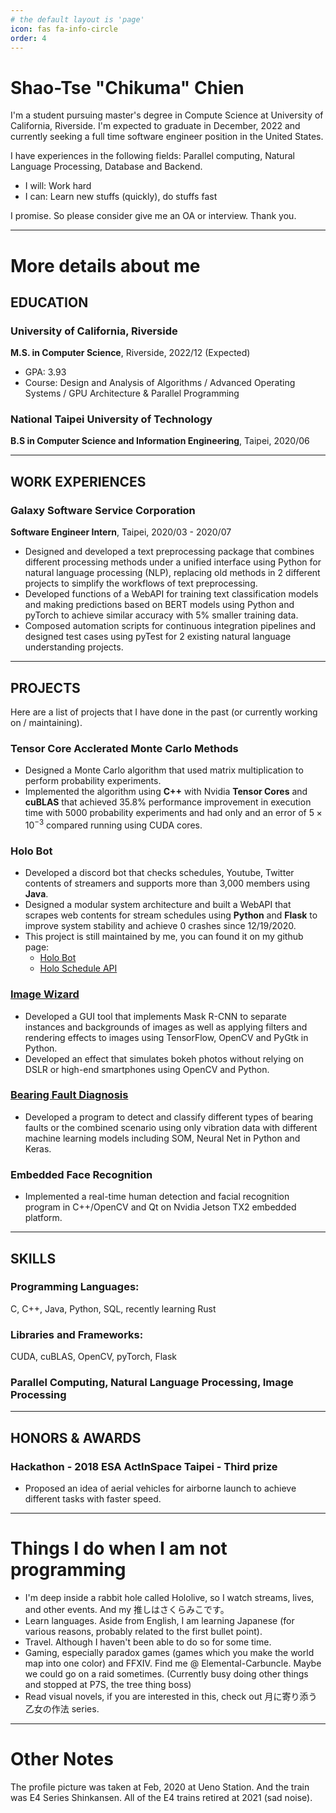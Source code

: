 ```yaml
---
# the default layout is 'page'
icon: fas fa-info-circle
order: 4
---
```


# Shao-Tse "Chikuma" Chien

I'm a student pursuing master's degree in Compute Science at University of
California, Riverside. I'm expected to graduate in December, 2022 and currently
seeking a full time software engineer position in the United States.

I have experiences in the following fields: Parallel computing, Natural Language
Processing, Database and Backend.

* I will: Work hard
* I can: Learn new stuffs (quickly), do stuffs fast

I promise. So please consider give me an OA or interview. Thank you.

---

# More details about me

## EDUCATION

### University of California, Riverside
**M.S. in Computer Science**, Riverside, 2022/12 (Expected)
* GPA: 3.93
* Course: Design and Analysis of Algorithms / Advanced Operating Systems / GPU Architecture & Parallel Programming

### National Taipei University of Technology
**B.S in Computer Science and Information Engineering**, Taipei, 2020/06

---

## WORK EXPERIENCES

### Galaxy Software Service Corporation
**Software Engineer Intern**, Taipei, 2020/03 - 2020/07
- Designed and developed a text preprocessing package that combines different
processing methods under a unified interface using Python for natural language
processing (NLP), replacing old methods in 2 different projects to simplify
the workflows of text preprocessing.
- Developed functions of a WebAPI for training text classification models and
making predictions based on BERT models using Python and pyTorch to achieve
similar accuracy with 5% smaller training data.
- Composed automation scripts for continuous integration pipelines and designed
test cases using pyTest for 2 existing natural language understanding projects.

---

## PROJECTS

Here are a list of projects that I have done in the past (or currently working
on / maintaining).

### Tensor Core Acclerated Monte Carlo Methods
- Designed a Monte Carlo algorithm that used matrix multiplication to perform probability experiments.
- Implemented the algorithm using **C++** with Nvidia **Tensor Cores** and **cuBLAS** that achieved 35.8% performance
improvement in execution time with 5000 probability experiments and had only and an error of $5\times 10^{-3}$ compared
running using CUDA cores.

### Holo Bot
- Developed a discord bot that checks schedules, Youtube, Twitter contents of
streamers and supports more than 3,000 members using **Java**.
- Designed a modular system architecture and built a WebAPI that scrapes web
contents for stream schedules using **Python** and **Flask** to improve system
stability and achieve 0 crashes since 12/19/2020.
- This project is still maintained by me, you can found it on my github page:
    * [Holo Bot](https://github.com/cst0601/Holo-Bot)
    * [Holo Schedule API](https://github.com/cst0601/holo_schedule_api)

### [Image Wizard](https://github.com/cst0601/Image-Wizard)
- Developed a GUI tool that implements Mask R-CNN to separate instances and
backgrounds of images as well as applying filters and rendering effects to
images using TensorFlow, OpenCV and PyGtk in Python.
- Developed an effect that simulates bokeh photos without relying on DSLR or 
high-end smartphones using OpenCV and Python.

### [Bearing Fault Diagnosis](https://github.com/cst0601/BearingFaultDiagnosis)
- Developed a program to detect and classify different types of bearing faults
or the combined scenario using only vibration data with different machine
learning models including SOM, Neural Net in Python and Keras.

### Embedded Face Recognition
- Implemented a real-time human detection and facial recognition program in
C++/OpenCV and Qt on Nvidia Jetson TX2 embedded platform.

---

## SKILLS

### Programming Languages:
C, C++, Java, Python, SQL, recently learning Rust
### Libraries and Frameworks:
CUDA, cuBLAS, OpenCV, pyTorch, Flask
### Parallel Computing, Natural Language Processing, Image Processing

--- 

## HONORS & AWARDS

### Hackathon - 2018 ESA ActInSpace Taipei - Third prize
- Proposed an idea of aerial vehicles for airborne launch to achieve different
tasks with faster speed.

--- 

# Things I do when I am not programming
- I'm deep inside a rabbit hole called Hololive, so I watch streams, lives, and
other events. And my 推しはさくらみこです。
- Learn languages. Aside from English, I am learning Japanese (for various
reasons, probably related to the first bullet point). 
- Travel. Although I haven't been able to do so for some time.
- Gaming, especially paradox games (games which you make the world map into one
color) and FFXIV. Find me @ Elemental-Carbuncle. Maybe we could go on a raid
sometimes. (Currently busy doing other things and stopped at P7S, the tree
thing boss)
- Read visual novels, if you are interested in this, check out 月に寄り添う乙女の作法 series.

---

# Other Notes

The profile picture was taken at Feb, 2020 at Ueno Station. And the train was
E4 Series Shinkansen. All of the E4 trains retired at 2021 (sad noise).